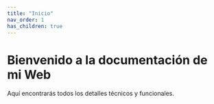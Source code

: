 ```yaml
---
title: "Inicio"
nav_order: 1
has_children: true
---
```


# Bienvenido a la documentación de mi Web
Aquí encontrarás todos los detalles técnicos y funcionales.